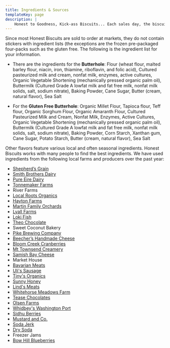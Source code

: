 ```yaml
---
title: Ingredients & Sources
templateKey: page
description: |
    Honest to Goodness, Kick-ass Biscuits... Each sales day, the biscuits are made fresh from local ingredients, the primary being Washington’s Shepherd’s Grain flour. This is the same premium quality, sustainably grown flour used in some of the best local bakeries. We add local dairy products to make a delicious piece of bread that is slightly crunchy on the outside, but light on the inside. A local baker described them as "fluffy clouds of goodness".
---
```

Since most Honest Biscuits are sold to order at markets, they do not contain stickers with ingredient lists (the exceptions are the frozen pre-packaged four-packs such as the gluten free.  The following is the ingredient list for your information.

- There are the ingredients for the **Butterhole**:
Flour (wheat flour, malted barley flour, niacin, iron, thiamine, riboflavin, and folic acid), Cultured pasteurized milk and cream, nonfat milk, enzymes, active cultures, Organic Vegetable Shortening (mechanically pressed organic palm oil), Buttermilk (Cultured Grade A lowfat milk and fat free milk, nonfat milk solids, salt, sodium nitrate), Baking Powder, Cane Sugar, Butter (cream, natural flavor), Sea Salt

- For the **Gluten Free Butterhole**:
Organic Millet Flour, Tapioca flour, Teff flour, Organic Sorghum Flour, Organic Amaranth Flour, Cultured Pasteurized Milk and Cream, Nonfat Milk, Enzymes, Active Cultures, Organic Vegetable Shortening (mechanically pressed organic palm oil), Buttermilk (Cultured Grade A lowfat milk and fat free milk, nonfat milk solids, salt, sodium nitrate), Baking Powder, Corn Starch, Xanthan gum, Cane Sugar, Potato Starch, Butter (cream, natural flavor), Sea Salt 

Other flavors feature various local and often seasonal ingredients.  Honest Biscuits works with many people to find the best ingredients.  We have used ingredients from the following local farms and producers over the past year:

- [Shepherd’s Grain](https://www.shepherdsgrain.com/)
- [Smith Brothers Dairy](https://www.smithbrothersfarms.com/)
- [Pure Eire Dairy](https://www.pureeiredairy.com/)
- [Tonnemaker Farms](http://tonnemaker.com/index.html)
- River Farms
- [Local Roots Organics](http://localrootsfarm.com/)
- [Hayton Farms](http://www.haytonfarmsberries.com/)
- [Martin Family Orchards](https://www.facebook.com/Martin-Family-Orchard-144950508855412/)
- [Lyall Farms](https://www.facebook.com/Lyall-Farms-489650207715012/)
- [Loki Fish](https://www.lokifish.com/)
- [Theo Chocolate](https://www.theochocolate.com/)
- Sweet Coconut Bakery
- [Pike Brewing Company](https://www.pikebrewing.com/)
- [Beecher’s Handmade Cheese](http://beechershandmadecheese.com/)
- [Bloom Creek Cranberries](http://bloomcreekcranberries.com/)
- [Mt Townsend Creamery](https://mttownsendcreamery.com/)
- [Samish Bay Cheese](http://samishbay.com/)
- Market House
- [Bavarian Meats](https://www.bavarianmeats.com/)
- [Uli's Sausage](https://ulisfamoussausage.com/)
- [Tiny's Organics](https://www.facebook.com/TinysOrganic/)
- [Sunny Honey](https://www.sunnyhoneyco.com/)
- [Lind's Meats](http://www.lindsmeats.com/)
- [Whitehorse Meadows Farm](http://whitehorsemeadowsfarm.com/)
- [Tease Chocolates](https://www.teasechocolates.com/)
- [Olsen Farms](http://www.olsencustomfarms.com/)
- [Whidbey's Washington Port](http://whidbeyislandwinery.com/)
- [Sidhu Berries](https://sidhuberries.wordpress.com/)
- [Mustard and Co.](https://www.mustardandco.com/)
- [Soda Jerk](http://www.sodajerksoda.com/)
- [Dry Soda](https://www.drysoda.com/)
- Freezer Jams
- [Bow Hill Blueberries](https://www.bowhillblueberries.com/)

